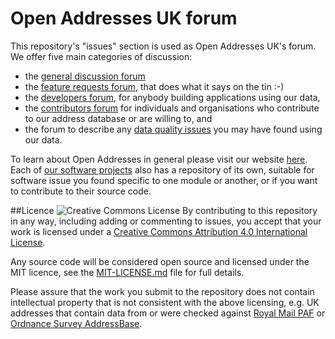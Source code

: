 Open Addresses UK forum
=======================

This repository's "issues" section is used as Open Addresses UK's forum. We offer five main categories of discussion:

- the [general discussion forum](https://github.com/OpenAddressesUK/forum/labels/general%20discussion)
- the [feature requests forum](https://github.com/OpenAddressesUK/forum/labels/feature%20requests), that does what it says on the tin :-)
- the [developers forum](https://github.com/OpenAddressesUK/forum/labels/development), for anybody building applications using our data, 
- the [contributors forum](https://github.com/OpenAddressesUK/forum/labels/contributors) for individuals and organisations who contribute to our address database or are willing to, and
- the forum to describe any [data quality issues](https://github.com/OpenAddressesUK/forum/labels/data%20quality) you may have found using our data.

To learn about Open Addresses in general please visit our website [here](http://openaddressesuk.org). Each of [our software projects](https://github.com/OpenAddressesUK) also has a repository of its own, suitable for software issue you found specific to one module or another, or if you want to contribute to their source code.

##Licence
![Creative Commons License](http://i.creativecommons.org/l/by/4.0/88x31.png "Creative Commons License") By contributing to this repository in any way, including adding or commenting to issues, you accept that your work is licensed under a [Creative Commons Attribution 4.0 International License](http://creativecommons.org/licenses/by/4.0/). 

Any source code will be considered open source and licensed under the MIT licence, see the [MIT-LICENSE.md](MIT-LICENSE.md) file for full details. 

Please assure that the work you submit to the repository does not contain intellectual property that is not consistent with the above licensing, e.g. UK addresses that contain data from or were checked against [Royal Mail PAF](http://www.poweredbypaf.com/) or [Ordnance Survey AddressBase](http://www.ordnancesurvey.co.uk/business-and-government/products/addressbase-products.html).
